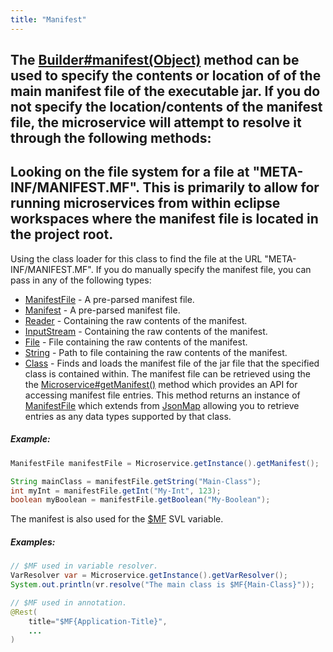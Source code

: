 ```yaml
---
title: "Manifest"
---
```


The [Builder#manifest(Object)](../apidocs/org/apache/juneau/microservice/Microservice/Builder.html#manifest(Object)) method can be used to specify the contents or location of of the main
manifest file of the executable jar.
If you do not specify the location/contents of the manifest file, the microservice will attempt to resolve it through the following methods:
-
Looking on the file system for a file at "META-INF/MANIFEST.MF".
This is primarily to allow for running microservices from within eclipse workspaces where the manifest file
is located in the project root.
-
Using the class loader for this class to find the file at the URL "META-INF/MANIFEST.MF".
If you do manually specify the manifest file, you can pass in any of the following types:
- [ManifestFile](../apidocs/org/apache/juneau/utils/ManifestFile.html) - A pre-parsed manifest file.
- [Manifest](../apidocs/java/util/jar/Manifest.html) - A pre-parsed manifest file.
- [Reader](../apidocs/java/io/Reader.html) - Containing the raw contents of the manifest.
- [InputStream](../apidocs/java/io/InputStream.html) - Containing the raw contents of the manifest.
- [File](../apidocs/java/io/File.html) - File containing the raw contents of the manifest.
- [String](../apidocs/java/lang/String.html) - Path to file containing the raw contents of the manifest.
- [Class](../apidocs/java/lang/Class.html) - Finds and loads the manifest file of the jar file that the specified class is contained within.
The manifest file can be retrieved using the the [Microservice#getManifest()](../apidocs/org/apache/juneau/microservice/Microservice.html#getManifest()) method which
provides an API for accessing manifest file entries.
This method returns an instance of [ManifestFile](../apidocs/org/apache/juneau/utils/ManifestFile.html) which extends from [JsonMap](../apidocs/org/apache/juneau/collections/JsonMap.html) allowing
you to retrieve entries as any data types supported by that class.
##### Example:
```java
ManifestFile manifestFile = Microservice.getInstance().getManifest();

String mainClass = manifestFile.getString("Main-Class");
int myInt = manifestFile.getInt("My-Int", 123);
boolean myBoolean = manifestFile.getBoolean("My-Boolean");
```
The manifest is also used for the [$MF](../apidocs/org/apache/juneau/svl/vars/ManifestFileVar.html) SVL variable.
##### Examples:
```java
// $MF used in variable resolver.
VarResolver var = Microservice.getInstance().getVarResolver();
System.out.println(vr.resolve("The main class is $MF{Main-Class}"));
```
```java
// $MF used in annotation.
@Rest(
    title="$MF{Application-Title}",
    ...
)
```